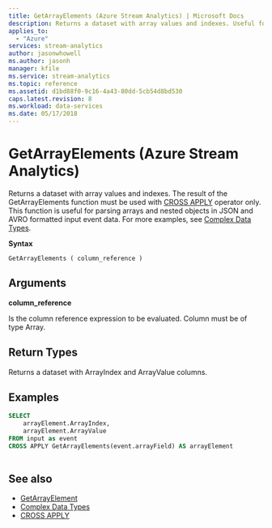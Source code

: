 ```yaml
---
title: GetArrayElements (Azure Stream Analytics) | Microsoft Docs
description: Returns a dataset with array values and indexes. Useful for parsing arrays and nested objects in JSON and AVRO data.
applies_to: 
  - "Azure"
services: stream-analytics
author: jasonwhowell
ms.author: jasonh
manager: kfile
ms.service: stream-analytics
ms.topic: reference
ms.assetid: d1bd88f0-9c16-4a43-80dd-5cb54d8bd530
caps.latest.revision: 8
ms.workload: data-services
ms.date: 05/17/2018
---
```

# GetArrayElements (Azure Stream Analytics)
Returns a dataset with array values and indexes. The result of the GetArrayElements function must be used with [CROSS APPLY](apply-azure-stream-analytics.md) operator only.  This function is useful for parsing arrays and nested objects in JSON and AVRO formatted input event data. For more examples, see [Complex Data Types](complex-data-types-stream-analytics.md).
  
 **Syntax**  
  
```  
GetArrayElements ( column_reference )  
```  
  
## Arguments  
 **column_reference**  
  
 Is the column reference expression to be evaluated. Column must be of type Array.  
  
## Return Types  
 Returns a dataset with ArrayIndex and ArrayValue columns.  
  
## Examples  
  
```SQL  
SELECT   
    arrayElement.ArrayIndex,  
    arrayElement.ArrayValue  
FROM input as event  
CROSS APPLY GetArrayElements(event.arrayField) AS arrayElement  
  
```  

## See also
- [GetArrayElement](getarrayelement-azure-stream-analytics.md)
- [Complex Data Types](complex-data-types-stream-analytics.md)
- [CROSS APPLY](apply-azure-stream-analytics.md)

